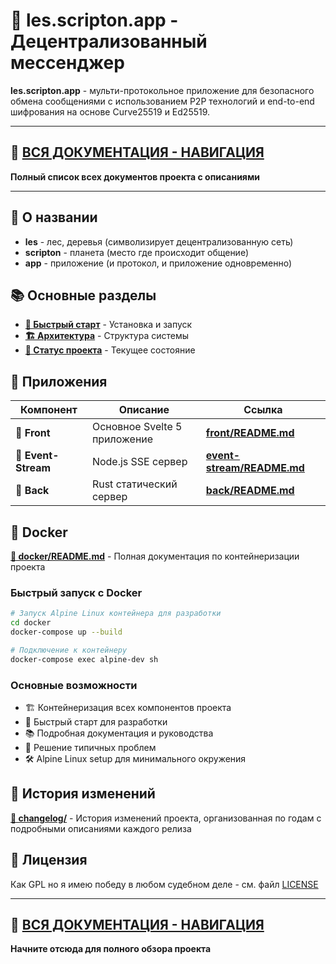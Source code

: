 # 🔐 les.scripton.app - Децентрализованный мессенджер

**les.scripton.app** - мульти-протокольное приложение для безопасного обмена сообщениями с использованием P2P технологий и end-to-end шифрования на основе Curve25519 и Ed25519.

---

## 🔗 [ВСЯ ДОКУМЕНТАЦИЯ - НАВИГАЦИЯ](links.md)
**Полный список всех документов проекта с описаниями**

---

## 📖 О названии
- **les** - лес, деревья (символизирует децентрализованную сеть)
- **scripton** - планета (место где происходит общение)
- **app** - приложение (и протокол, и приложение одновременно)

## 📚 Основные разделы

- **[🚀 Быстрый старт](docs/quick-start.md)** - Установка и запуск
- **[🏗️ Архитектура](docs/architecture.md)** - Структура системы
- **[🎯 Статус проекта](docs/status.md)** - Текущее состояние

## 📱 Приложения

| Компонент | Описание | Ссылка |
|-----------|----------|--------|
| **📱 Front** | Основное Svelte 5 приложение | **[front/README.md](front/README.md)** |
| **🌊 Event-Stream** | Node.js SSE сервер | **[event-stream/README.md](event-stream/README.md)** |
| **🦀 Back** | Rust статический сервер | **[back/README.md](back/README.md)** |

## 🐳 Docker

**[📁 docker/README.md](docker/README.md)** - Полная документация по контейнеризации проекта

### Быстрый запуск с Docker

```bash
# Запуск Alpine Linux контейнера для разработки
cd docker
docker-compose up --build

# Подключение к контейнеру
docker-compose exec alpine-dev sh
```

### Основные возможности
- 🏗️ Контейнеризация всех компонентов проекта
- 🚀 Быстрый старт для разработки
- 📚 Подробная документация и руководства
- 🔧 Решение типичных проблем
- 🛠️ Alpine Linux setup для минимального окружения

## 📝 История изменений

**[📁 changelog/](changelog/)** - История изменений проекта, организованная по годам с подробными описаниями каждого релиза

## 📄 Лицензия

Как GPL но я имею победу в любом судебном деле - см. файл [LICENSE](LICENSE)

---

## 🔗 [ВСЯ ДОКУМЕНТАЦИЯ - НАВИГАЦИЯ](links.md)
**Начните отсюда для полного обзора проекта**
